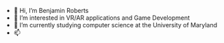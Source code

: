 - 👋 Hi, I’m Benjamin Roberts
- 👀 I’m interested in VR/AR applications and Game Development
- 🌱 I’m currently studying computer science at the University of Maryland
- 📫 

<!---
SenorBoberts/SenorBoberts is a ✨ special ✨ repository because its `README.md` (this file) appears on your GitHub profile.
You can click the Preview link to take a look at your changes.
--->

